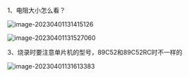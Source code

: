 1、电阻大小怎么看？

![image-20230401131415126](E:\1-学习资料存放处\笔记\51单片机\图片存放处\电阻大小.png)

![image-20230401131527060](E:\1-学习资料存放处\笔记\51单片机\图片存放处\MCU结构.png)

3、烧录时要注意单片机的型号，89C52和89C52RC时不一样的

![image-20230401131613383](E:\1-学习资料存放处\笔记\51单片机\图片存放处\单片机型号.png)